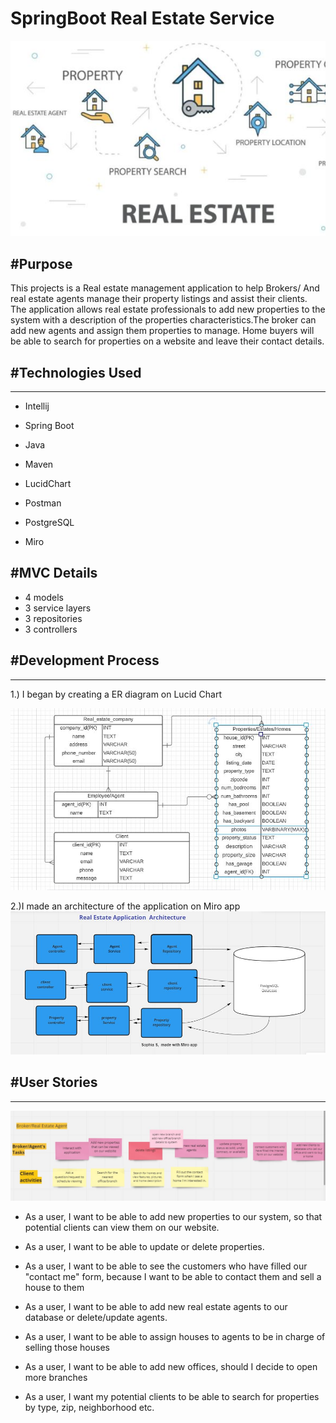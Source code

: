 # SpringBoot Real Estate Service

<img src="images/real estate picture.JPG">

#Purpose
----------------------------------------------------------------------------

This projects is a Real estate management application to help Brokers/ And real estate agents manage their property listings and assist their clients. The application allows real estate professionals to add new properties to the system with a description of the properties characteristics.The broker can add new agents and assign them properties to manage. Home buyers will be able to search for properties on a website and leave their contact details.








#Technologies Used
----------------------------------------------------------------------------------
----------------------------------------------------------------------------------
- Intellij

- Spring Boot

- Java

- Maven

- LucidChart 

- Postman 

- PostgreSQL

- Miro

#MVC Details
----------------
- 4 models 
- 3 service layers
- 3 repositories
- 3 controllers







#Development Process
------------------------------------------------------------------------------------
------------------------------------------------------------------------------------
1.) I began by creating a ER diagram on Lucid Chart

<img src="images/erdproject.JPG">


2.)I made an architecture of the application on Miro app
<img src="images/miroarch.JPG">




#User Stories
-------------------------------------------------------------------------------------
-------------------------------------------------------------------------------------

<img src="images/userTasks.JPG">


- As a user, I want to be able to add new properties to our system, so that potential clients can view them on our website.

- As a user, I want to be able to update or delete properties.

- As a user, I want to be able to see the customers who have filled our "contact me" form, because I want to be able to contact them and sell a house to them

- As a user, I want to be able to add new real estate agents to our database or delete/update agents.

- As a user, I want to be able to assign houses to agents to be in charge of selling those houses

- As a user, I want to be able to add new offices, should I decide to open more branches

- As a user, I want my potential clients to be able to search for properties by type, zip, neighborhood etc.






